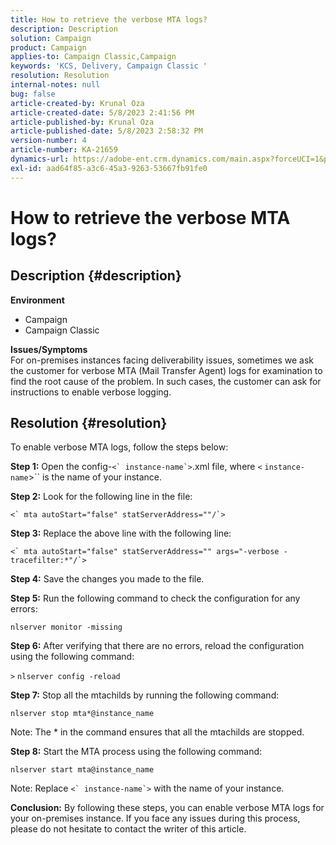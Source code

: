 ```yaml
---
title: How to retrieve the verbose MTA logs?
description: Description
solution: Campaign
product: Campaign
applies-to: Campaign Classic,Campaign
keywords: 'KCS, Delivery, Campaign Classic '
resolution: Resolution
internal-notes: null
bug: false
article-created-by: Krunal Oza
article-created-date: 5/8/2023 2:41:56 PM
article-published-by: Krunal Oza
article-published-date: 5/8/2023 2:58:32 PM
version-number: 4
article-number: KA-21659
dynamics-url: https://adobe-ent.crm.dynamics.com/main.aspx?forceUCI=1&pagetype=entityrecord&etn=knowledgearticle&id=96c23f76-aeed-ed11-8849-6045bd006268
exl-id: aad64f85-a3c6-45a3-9263-53667fb91fe0
---
```

# How to retrieve the verbose MTA logs?

## Description {#description}

<b>Environment</b>
- Campaign
- Campaign Classic



<b>Issues/Symptoms</b><br>For on-premises instances facing deliverability issues, sometimes we ask the customer for verbose MTA (Mail Transfer Agent) logs for examination to find the root cause of the problem. In such cases, the customer can ask for instructions to enable verbose logging. 
 

## Resolution {#resolution}


To enable verbose MTA logs, follow the steps below:

<b>Step 1:</b>
 Open the config-``<` instance-name`>``.xml file, where `<` `instance-name`>`` is the name of your instance.

<b>Step 2:</b>
 Look for the following line in the file:

``<` mta autoStart="false" statServerAddress=""/`>``

<b>Step 3:</b>
 Replace the above line with the following line:

``<` mta autoStart="false" statServerAddress="" args="-verbose -tracefilter:*"/`>``

<b>Step 4:</b>
 Save the changes you made to the file.

<b>Step 5:</b>
 Run the following command to check the configuration for any errors:

`nlserver monitor -missing`

<b>Step 6:</b>
 After verifying that there are no errors, reload the configuration using the following command:

`>` `nlserver config -reload`

<b>Step 7:</b>
 Stop all the mtachilds by running the following command:

`nlserver stop mta*@instance_name`

Note: The \* in the command ensures that all the mtachilds are stopped.

<b>Step 8:</b>
 Start the MTA process using the following command:

`nlserver start mta@instance_name`

Note: Replace ``<` instance-name`>`` with the name of your instance.

<b>Conclusion:</b>
 By following these steps, you can enable verbose MTA logs for your on-premises instance. If you face any issues during this process, please do not hesitate to contact the writer of this article.
